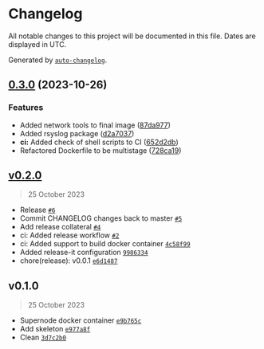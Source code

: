 # Changelog

All notable changes to this project will be documented in this file. Dates are displayed in UTC.

Generated by [`auto-changelog`](https://github.com/CookPete/auto-changelog).

<!-- auto-changelog-above -->

## [0.3.0](https://github.com/hickey/supernode/compare/v0.2.0...v0.3.0) (2023-10-26)


### Features

* Added network tools to final image ([87da977](https://github.com/hickey/supernode/commit/87da977312786398c8091f97ca5e4474ab990835))
* Added rsyslog package ([d2a7037](https://github.com/hickey/supernode/commit/d2a703786173e7b192fb84133be4aec2db4b3cdd))
* **ci:** Added check of shell scripts to CI ([652d2db](https://github.com/hickey/supernode/commit/652d2dbee2aec8ecb82ab0f8b86a17c2736966f4))
* Refactored Dockerfile to be multistage ([728ca19](https://github.com/hickey/supernode/commit/728ca198281b66362bd8e5d7e32414f48982d8f3))


## [v0.2.0](https://github.com/hickey/supernode/compare/v0.1.0...v0.2.0)

> 25 October 2023

- Release [`#6`](https://github.com/hickey/supernode/pull/6)
- Commit CHANGELOG changes back to master [`#5`](https://github.com/hickey/supernode/pull/5)
- Add release collateral [`#4`](https://github.com/hickey/supernode/pull/4)
- ci: Added release workflow [`#2`](https://github.com/hickey/supernode/pull/2)
- ci: Added support to build docker container [`4c58f99`](https://github.com/hickey/supernode/commit/4c58f99d68d98b5cc5ad5921fbc235588637e34c)
- Added release-it configuration [`9986334`](https://github.com/hickey/supernode/commit/9986334601809dd6f12f703ae7d3e05b744f9450)
- chore(release): v0.0.1 [`e6d1487`](https://github.com/hickey/supernode/commit/e6d14878366a54976966287a4010d24d48743f6b)

## v0.1.0

> 25 October 2023

- Supernode docker container [`e9b765c`](https://github.com/hickey/supernode/commit/e9b765c7c40d7746d5c4520a6e3a51a6f64fdfda)
- Add skeleton [`e977a8f`](https://github.com/hickey/supernode/commit/e977a8f01b48df13b7c04cb615b926b3a018fa85)
- Clean [`3d7c2b0`](https://github.com/hickey/supernode/commit/3d7c2b06bde0d38ffe65ae58e29a4cb4c7f6623b)